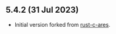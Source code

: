 ## 5.4.2 (31 Jul 2023)

- Initial version forked from [rust-c-ares](https://github.com/dimbleby/rust-c-ares).
